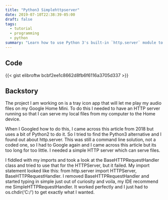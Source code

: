 ```yaml
---
title: "Python3 Simplehttpserver"
date: 2019-07-10T22:38:39-05:00
draft: false
tags:
  - tutorial
  - programming
  - python
summary: "Learn how to use Python 3's built-in `http.server` module to start a simple HTTP server."
---
```


## Code

{{< gist elibroftw bcbf2ee1c8662d8fb6f6116a3705d337 >}}

## Backstory

The project I am working on is a tray icon app that will let me play my audio files on my Google Home Mini. To do this I needed to have an HTTP server running so that I can serve my local files from my computer to the Home device.

When I Googled how to do this, I came across this article from 2018 but uses a bit of Python2 to do it. So I tried to find the Python3 alternative and I found out about http.server.
This was still a command line solution, not a coded one, so I had to Google again and I came across this article but its too long for too little. I needed a simple HTTP server which can serve files.

I fiddled with my imports and took a look at the BaseHTTPRequestHandler class and tried to use that for the HTTPServer, but it failed. My import statement looked like this:
from http.server import HTTPServer, BaseHTTPRequestHandler. I removed BaseHTTPRequestHandler and started typing in simple just out of curiosity and voila, my IDE recommend me SimpleHTTPRequestHandler.
It worked perfectly and I just had to os.chdir(‘C:/’) to get exactly what I wanted.

